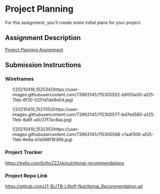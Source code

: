 # Project Planning
For this assignment, you'll create some initial plans for your project.

## Assignment Description
[Project Planning Assignment](https://education.launchcode.org/liftoff/modules/assignments/project-planning)

## Submission Instructions

### Wireframes

<ul>![20210419_152534](https://user-images.githubusercontent.com/73963145/115300552-b6f05e00-a125-11eb-8f30-0251d1de8e0d.jpg)
</ul>
<ul>![20210419_152705](https://user-images.githubusercontent.com/73963145/115300577-bd7ed580-a125-11eb-8a6f-a0c37f7ac8aa.jpg)
</ul>
<ul>![20210419_153235](https://user-images.githubusercontent.com/73963145/115300588-c1aaf300-a125-11eb-8e6a-b1a568f18368.jpg)
</ul>

### Project Tracker

https://trello.com/b/ihxZZZxk/nutritional-recommendations

### Project Repo Link

https://github.com/JT-B/JTB-Liftoff-Nutritional_Recommendation.git
